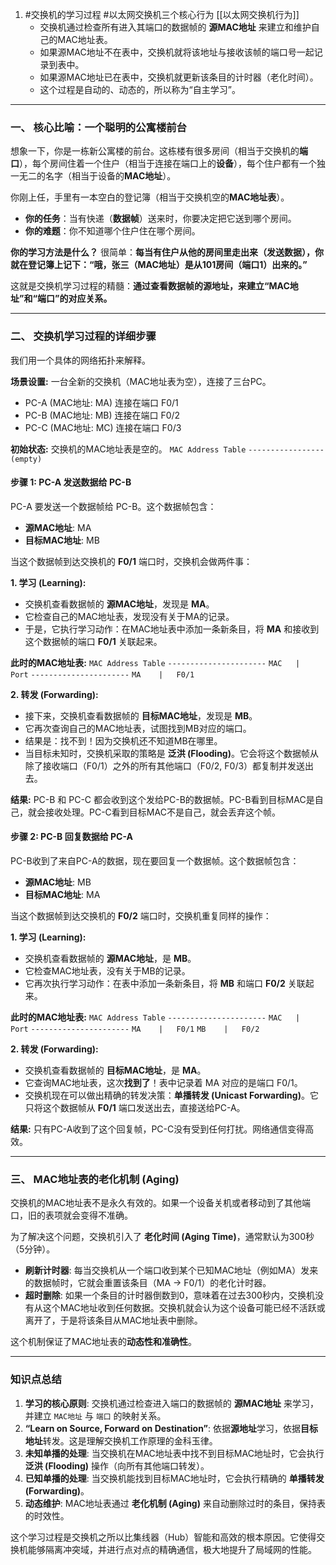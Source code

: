 1. #交换机的学习过程  #以太网交换机三个核心行为  [[以太网交换机行为]] 
    *   交换机通过检查所有进入其端口的数据帧的 **源MAC地址** 来建立和维护自己的MAC地址表。
    *   如果源MAC地址不在表中，交换机就将该地址与接收该帧的端口号一起记录到表中。
    *   如果源MAC地址已在表中，交换机就更新该条目的计时器（老化时间）。
    *   这个过程是自动的、动态的，所以称为“自主学习”。
---

### 一、 核心比喻：一个聪明的公寓楼前台

想象一下，你是一栋新公寓楼的前台。这栋楼有很多房间（相当于交换机的**端口**），每个房间住着一个住户（相当于连接在端口上的**设备**），每个住户都有一个独一无二的名字（相当于设备的**MAC地址**）。

你刚上任，手里有一本空白的登记簿（相当于交换机空的**MAC地址表**）。

*   **你的任务**：当有快递（**数据帧**）送来时，你要决定把它送到哪个房间。
*   **你的难题**：你不知道哪个住户住在哪个房间。

**你的学习方法是什么？**
很简单：**每当有住户从他的房间里走出来（发送数据），你就在登记簿上记下：“哦，张三（MAC地址）是从101房间（端口1）出来的。”**

这就是交换机学习过程的精髓：**通过查看数据帧的源地址，来建立“MAC地址”和“端口”的对应关系。**

---

### 二、 交换机学习过程的详细步骤

我们用一个具体的网络拓扑来解释。

**场景设置:**
一台全新的交换机（MAC地址表为空），连接了三台PC。

*   PC-A (MAC地址: MA) 连接在端口 F0/1
*   PC-B (MAC地址: MB) 连接在端口 F0/2
*   PC-C (MAC地址: MC) 连接在端口 F0/3

**初始状态:**
交换机的MAC地址表是空的。
`MAC Address Table`
`-----------------`
`(empty)`

#### 步骤 1: PC-A 发送数据给 PC-B

PC-A 要发送一个数据帧给 PC-B。这个数据帧包含：
*   **源MAC地址**: MA
*   **目标MAC地址**: MB

当这个数据帧到达交换机的 **F0/1** 端口时，交换机会做两件事：

**1. 学习 (Learning):**
   *   交换机查看数据帧的 **源MAC地址**，发现是 **MA**。
   *   它检查自己的MAC地址表，发现没有关于MA的记录。
   *   于是，它执行学习动作：在MAC地址表中添加一条新条目，将 **MA** 和接收到这个数据帧的端口 **F0/1** 关联起来。

**此时的MAC地址表:**
`MAC Address Table`
`----------------------`
`MAC   |   Port`
`----------------------`
`MA    |   F0/1`

**2. 转发 (Forwarding):**
   *   接下来，交换机查看数据帧的 **目标MAC地址**，发现是 **MB**。
   *   它再次查询自己的MAC地址表，试图找到MB对应的端口。
   *   结果是：找不到！因为交换机还不知道MB在哪里。
   *   当目标未知时，交换机采取的策略是 **泛洪 (Flooding)**。它会将这个数据帧从除了接收端口（F0/1）之外的所有其他端口（F0/2, F0/3）都复制并发送出去。

**结果:** PC-B 和 PC-C 都会收到这个发给PC-B的数据帧。PC-B看到目标MAC是自己，就会接收处理。PC-C看到目标MAC不是自己，就会丢弃这个帧。

#### 步骤 2: PC-B 回复数据给 PC-A

PC-B收到了来自PC-A的数据，现在要回复一个数据帧。这个数据帧包含：
*   **源MAC地址**: MB
*   **目标MAC地址**: MA

当这个数据帧到达交换机的 **F0/2** 端口时，交换机重复同样的操作：

**1. 学习 (Learning):**
   *   交换机查看数据帧的 **源MAC地址**，是 **MB**。
   *   它检查MAC地址表，没有关于MB的记录。
   *   它再次执行学习动作：在表中添加一条新条目，将 **MB** 和端口 **F0/2** 关联起来。

**此时的MAC地址表:**
`MAC Address Table`
`----------------------`
`MAC   |   Port`
`----------------------`
`MA    |   F0/1`
`MB    |   F0/2`

**2. 转发 (Forwarding):**
   *   交换机查看数据帧的 **目标MAC地址**，是 **MA**。
   *   它查询MAC地址表，这次**找到了**！表中记录着 MA 对应的是端口 F0/1。
   *   交换机现在可以做出精确的转发决策：**单播转发 (Unicast Forwarding)**。它只将这个数据帧从 **F0/1** 端口发送出去，直接送给PC-A。

**结果:** 只有PC-A收到了这个回复帧，PC-C没有受到任何打扰。网络通信变得高效。

---

### 三、 MAC地址表的老化机制 (Aging)

交换机的MAC地址表不是永久有效的。如果一个设备关机或者移动到了其他端口，旧的表项就会变得不准确。

为了解决这个问题，交换机引入了 **老化时间 (Aging Time)**，通常默认为300秒（5分钟）。

*   **刷新计时器**: 每当交换机从一个端口收到某个已知MAC地址（例如MA）发来的数据帧时，它就会重置该条目（MA -> F0/1）的老化计时器。
*   **超时删除**: 如果一个条目的计时器倒数到0，意味着在过去300秒内，交换机没有从这个MAC地址收到任何数据。交换机就会认为这个设备可能已经不活跃或离开了，于是将该条目从MAC地址表中删除。

这个机制保证了MAC地址表的**动态性和准确性**。

---

### 知识点总结

1.  **学习的核心原则**: 交换机通过检查进入端口的数据帧的 **源MAC地址** 来学习，并建立 `MAC地址` 与 `端口` 的映射关系。
2.  **“Learn on Source, Forward on Destination”**: 依据**源地址**学习，依据**目标地址**转发。这是理解交换机工作原理的金科玉律。
3.  **未知单播的处理**: 当交换机在MAC地址表中找不到目标MAC地址时，它会执行 **泛洪 (Flooding)** 操作（向所有其他端口转发）。
4.  **已知单播的处理**: 当交换机能找到目标MAC地址时，它会执行精确的 **单播转发 (Forwarding)**。
5.  **动态维护**: MAC地址表通过 **老化机制 (Aging)** 来自动删除过时的条目，保持表的时效性。

这个学习过程是交换机之所以比集线器（Hub）智能和高效的根本原因。它使得交换机能够隔离冲突域，并进行点对点的精确通信，极大地提升了局域网的性能。